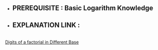 - ## PREREQUISITE : Basic Logarithm Knowledge

- ## EXPLANATION LINK :
 <br> [Digits of a factorial in Different Base](https://forthright48.com/number-of-digits-of-factorial/)
